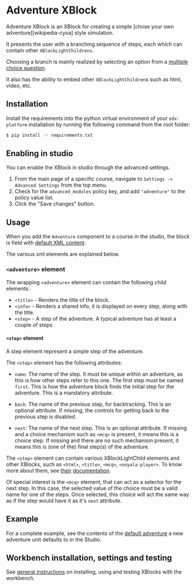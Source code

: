 # Adventure XBlock

Adventure XBlock is an XBlock for creating a simple
[chose your own adventure][wikipedia-cyoa] style simulation.

It presents the user with a branching sequence of steps,
each which can contain other `XBlockLightChildrens`.

Choosing a branch is mainly realized by selecting an option from
a [multiple choice question][mentoring-mcq].

It also has the ability to embed other `XBlockLightChildren`s such as
html, video, etc.

[wiki-cyoa]: https://en.wikipedia.org/wiki/Choose_Your_Own_Adventure
[mentoring-mcq]: https://github.com/edx-solutions/xblock-mentoring#self-assessment-mcqs

## Installation

Install the requirements into the python virtual environment of your
`edx-platform` installation by running the following command from the
root folder:

```bash
$ pip install -r requirements.txt
```

## Enabling in studio

You can enable the XBlock in studio through the advanced settings.

1. From the main page of a specific course, navigate to `Settings ->
   Advanced Settings` from the top menu.
2. Check for the `advanced_modules` policy key, and add `"adventure"`
   to the policy value list.
3. Click the "Save changes" button.


## Usage

When you add the `Adventure` component to a course in the studio, the
block is field with [default XML content][default-adventure].

The various xml elements are explained below.

### `<adventure>` element

The wrapping `<adventure>` element can contain the following child
elements:

* `<title>` - Renders the title of the block.
* `<info>` - Renders a shared info, it is displayed on every step, along with the title.
* `<step>` - A step of the adventure. A typical adventure has at least a couple of steps.

#### `<step>` element

A step element represent a simple step of the adventure.

The `<step>` element has the following attributes:

* `name`: The name of the step. It must be unique within an adventure, as this is how other steps refer to this one.
  The first step must be named `first`. This is how the adventure block finds the initial step for the adventure.
  This is a mandatory attribute.
* `back`: The name of the previous step, for backtracking. This is an optional attribute.
  If missing, the controls for getting back to the previous step is disabled.

* `next`: The name of the next step. This is an optional attribute.
  If missing and a choice mechanism such as `<mcq>` is present, it means this is a choice step.
  If missing and there are no such mechanism present, it means this is (one of the) final step(s) of the adventure.

The `<step>` element can contain various XBlockLightChild elements and other XBlocks, such as
`<html>`, `<title>`, `<mcq>`, `<ooyala-player>`. To know more about them, see [their][mentoring-doc] [documentation][ooyala-doc].

Of special interest is the `<mcq>` element, that can act as a selector for the next step.
In this case, the selected value of the choice must be a valid name for one of the steps.
Once selected, this choice will act the same way as if the step would have it as it's `next` attribute.

[mentoring-doc]: https://github.com/edx-solutions/xblock-mentoring
[ooyala-doc]: https://github.com/edx-solutions/xblock-ooyala

## Example

For a complete example, see the contents of the [default adventure][default-adventure]
a new adventure unit defaults to in the Studio.

[default-adventure]: adventure/templates/xml/adventure_default.xml

## Workbench installation, settings and testing

See [general instructions][workbench-instructions]
on installing, using and testing XBlocks with the workbench.

[workbench-instructions]: https://github.com/open-craft/xblock-sdk/blob/dragonfi-instructions-to-test-xblocks/README.md#testing-an-xblock
